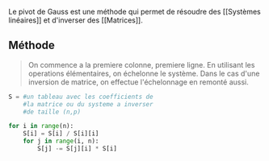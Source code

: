 Le pivot de Gauss est une méthode qui permet de résoudre des [[Systèmes linéaires]] et d'inverser des [[Matrices]].

## Méthode
>On commence a la premiere colonne, premiere ligne. En utilisant les operations élémentaires, on échelonne le système. 
>Dans le cas d'une inversion de matrice, on effectue l'échelonnage en remonté aussi.

```python
S = #un tableau avec les coefficients de 
    #la matrice ou du systeme a inverser
    #de taille (n,p)

for i in range(n):
	S[i] = S[i] / S[i][i]
	for j in range(i, n):
		S[j] -= S[j][i] * S[i]  
```

